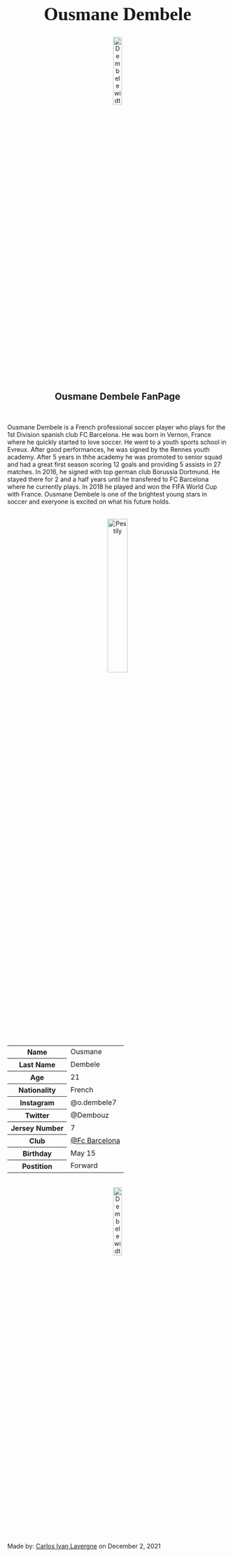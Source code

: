 
<h1 style="font-family:Brush Script MT; font-size:300%;" align="center" > <b> Ousmane Dembele </b></h1>

<div align="center">
    <img    src="https://www.fcbarcelona.com/photo-resources/2021/08/17/b0a62a31-b955-4c78-8e6f-6690e22ffbb3/mini_11-OUSMANE-DEMBELE-1A-EQUIPACIO-004.png?width=624&height=368"
            title="Dembele
            width="20%"
            height="20%" 
            />
</div>

<h2 align="center" > Ousmane Dembele FanPage </h2>

<br>

<p>
    Ousmane Dembele is a French professional soccer player who plays for the 1st Division spanish club FC Barcelona. He was born in Vernon, France where he quickly started to love soccer. He went to a youth sports school in Evreux. After good performances, he was signed by the Rennes youth academy. After 5 years in thhe academy he was promoted to senior squad and had a great first season scoring 12 goals and providing 5 assists in 27 matches. In 2016, he signed with top german club Borussia Dortmund. He stayed there for 2 and a half years until he transfered to FC Barcelona where he currently plays. In 2018 he played and won the FIFA World Cup with France. Ousmane Dembele is one of the brightest young stars in soccer and exeryone is excited on what his future holds.
                  </p>

<br>

<div align="center">
    <img    src="https://pbs.twimg.com/media/DnJiSdXWsAAHvLc.jpg"
            title="Pestily"
            width="30%
            height="30%" 
            />
</div>

<br>


<table>
    <tr>
        <th>Name</th>
        <td>Ousmane</td>
    </tr>
    <tr>
       <th>Last Name</th>
        <td>Dembele</td>
    </tr>
    <tr>
        <th>Age</th>
        <td>21</td>
    </tr>
        <tr>
        <th>Nationality</th>
        <td>French</td>
    </tr>
    <tr>
        <th>Instagram</th>
        <td>@o.dembele7</td>
    </tr>
    <tr>
        <th>Twitter</th>
        <td>@Dembouz</td>
    </tr>
    <tr>
        <th>Jersey Number</th>
        <td>7</td>
    </tr>
    <tr>
        <th>Club</th>
        <td><a href="https://www.fcbarcelona.com/en/"> @Fc Barcelona </a></td>
    </tr>
    <tr>
        <th>Birthday</th>
        <td>May 15</td>
    </tr>
    <tr>
        <th>Postition</th>
        <td>Forward</th>
</table>


<br>

<div align="center">
    <img    src="https://www.fcbarcelona.com/photo-resources/2021/08/17/b0a62a31-b955-4c78-8e6f-6690e22ffbb3/mini_11-OUSMANE-DEMBELE-1A-EQUIPACIO-004.png?width=624&height=368"
            title="Dembele
            width="20%"
            height="20%" 
            />
</div>



<br>

<p>
    Made by: <u>Carlos Ivan Lavergne</u> on December 2, 2021
</p>
